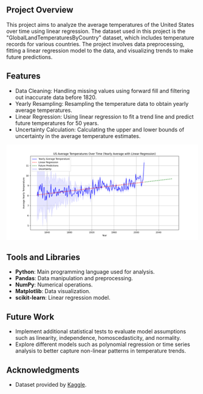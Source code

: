 ## Project Overview
This project aims to analyze the average temperatures of the United States over time using linear regression. The dataset used in this project is the "GlobalLandTemperaturesByCountry" dataset, which includes temperature records for various countries. The project involves data preprocessing, fitting a linear regression model to the data, and visualizing trends to make future predictions.

## Features
- Data Cleaning: Handling missing values using forward fill and filtering out inaccurate data before 1820.
- Yearly Resampling: Resampling the temperature data to obtain yearly average temperatures.
- Linear Regression: Using linear regression to fit a trend line and predict future temperatures for 50 years.
- Uncertainty Calculation: Calculating the upper and lower bounds of uncertainty in the average temperature estimates.

![Linear Regression Graph](../static/images/global_temp_graph.png)

## Tools and Libraries
- **Python**: Main programming language used for analysis.
- **Pandas**: Data manipulation and preprocessing.
- **NumPy**: Numerical operations.
- **Matplotlib**: Data visualization.
- **scikit-learn**: Linear regression model.

## Future Work
- Implement additional statistical tests to evaluate model assumptions such as linearity, independence, homoscedasticity, and normality.
- Explore different models such as polynomial regression or time series analysis to better capture non-linear patterns in temperature trends.

## Acknowledgments
- Dataset provided by [Kaggle](https://www.kaggle.com/datasets/berkeleyearth/climate-change-earth-surface-temperature-data).

